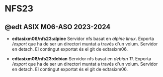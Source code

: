 # NFS23
## @edt ASIX M06-ASO 2023-2024


 * **edtasixm06/nfs23:alpine** Servidor nfs basat en *alpine linux*. Exporta */export*
   que ha de ser  un directori muntat a través d'un volum. Servidor en detach. El
   contingut exportat és el git de edtasixm06.

 * **edtasixm06/nfs23:debian**  Servidor nfs basat en *debian 11*. Exporta */export*
   que ha de ser  un directori muntat a través d'un volum. Servidor en detach. El
   contingut exportat és el git de edtasixm06.

